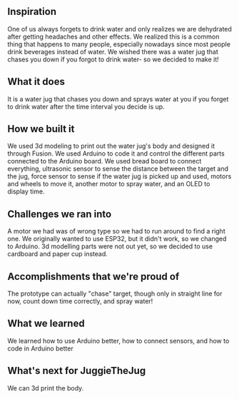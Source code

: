 ## Inspiration
One of us always forgets to drink water and only realizes we are dehydrated after getting headaches and other effects. We realized this is a common thing that happens to many people, especially nowadays since most people drink beverages instead of water. We wished there was a water jug that chases you down if you forgot to drink water- so we decided to make it!

## What it does
It is a water jug that chases you down and sprays water at you if you forget to drink water after the time interval you decide is up.

## How we built it
We used 3d modeling to print out the water jug's body and designed it through Fusion. We used Arduino to code it and control the different parts connected to the Arduino board. We used bread board to connect everything, ultrasonic sensor to sense the distance between the target and the jug, force sensor to sense if the water jug is picked up and used, motors and wheels to move it, another motor to spray water, and an OLED to display time.

## Challenges we ran into
A motor we had was of wrong type so we had to run around to find a right one. We originally wanted to use ESP32, but it didn't work, so we changed to Arduino. 3d modelling parts were not out yet, so we decided to use cardboard and paper cup instead.

## Accomplishments that we're proud of
The prototype can actually "chase" target, though only in straight line for now, count down time correctly, and spray water!

## What we learned
We learned how to use Arduino better, how to connect sensors, and how to code in Arduino better

## What's next for JuggieTheJug
We can 3d print the body.
